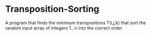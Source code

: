 # Transposition-Sorting
A program that finds the minimum transpositions T(i,j,k) that sort the random input array of integers 1...n into the correct order
